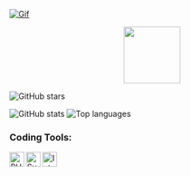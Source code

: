 [![Gif](https://readme-typing-svg.herokuapp.com/?color=%2300FFE2E&center=true&vCenter=true&lines=My+nickname+is+Jaeferness;i+program+in+pmmp+and+Java.;do+you+know+me+?%3F%3F%3F)](https://github.com/MelTheDead)

<p align="center">
     <a href="https://yumahisai.cf"><img height="100em" src="https://yumahisai.cf/other/yuma.svg"/></a>
</p>

![GitHub stars](https://img.shields.io/github/stars/MelTheDead?logo=github&style=social)

<section id='stats'>
  
  ![GitHub stats](https://github-readme-stats.vercel.app/api?username=MelTheDead&show_icons=true&theme=tokyonight)
  ![Top languages](https://github-readme-stats.vercel.app/api/top-langs/?username=MelTheDead&layout=compact&theme=github_dark)

### Coding Tools:
<img align="left" alt="PHPStorm" width="26px" src="https://resources.jetbrains.com/storage/products/company/brand/logos/PhpStorm_icon.png" />
<img align="left" alt="SublimeText" width="26px" src="https://www.sublimehq.com/images/sublime_text.png" />
<img align="left" alt="IntelliJ" width="26px" src="[https://www.sublimehq.com/images/sublime_text.png](https://www.bing.com/search?q=intellij+idea&filters=dtbk:%22MCFvdmVydmlldyFvdmVydmlldyE0MzljNjIzZC1lZGNiLWNiM2ItZTIwZS05NjEzMDRjOTFhOTQ%3d%22+sid:%22439c623d-edcb-cb3b-e20e-961304c91a94%22+tphint:%22f%22&FORM=DEPNAV)" />

